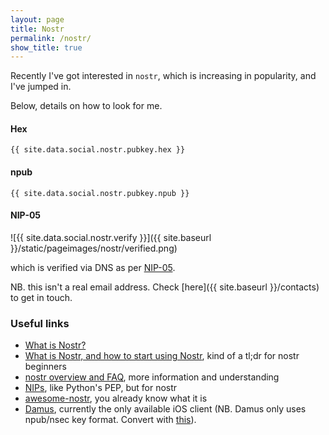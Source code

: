 ```yaml
---
layout: page
title: Nostr
permalink: /nostr/
show_title: true
---
```


Recently I've got interested in `nostr`, which is increasing in popularity, and I've jumped in.

Below, details on how to look for me.

#### Hex

`{{ site.data.social.nostr.pubkey.hex }}`

#### npub

`{{ site.data.social.nostr.pubkey.npub }}`

#### NIP-05

![{{ site.data.social.nostr.verify }}]({{ site.baseurl }}/static/pageimages/nostr/verified.png)

which is verified via DNS as per [NIP-05](https://github.com/nostr-protocol/nips/blob/master/05.md).

NB. this isn't a real email address. Check [here]({{ site.baseurl }}/contacts) to get in touch.

### Useful links

- [What is Nostr?](https://nostr.com)
- [What is Nostr, and how to start using Nostr](https://github.com/vishalxl/nostr_console/discussions/31), kind of a tl;dr for nostr beginners
- [nostr overview and FAQ](https://github.com/nostr-protocol/nostr), more information and understanding
- [NIPs](https://github.com/nostr-protocol/nips), like Python's PEP, but for nostr
- [awesome-nostr](https://nostr.net), you already know what it is
- [Damus](https://damus.io/), currently the only available iOS client (NB. Damus only uses npub/nsec key format. Convert with [this](https://damus.io/key/)).
